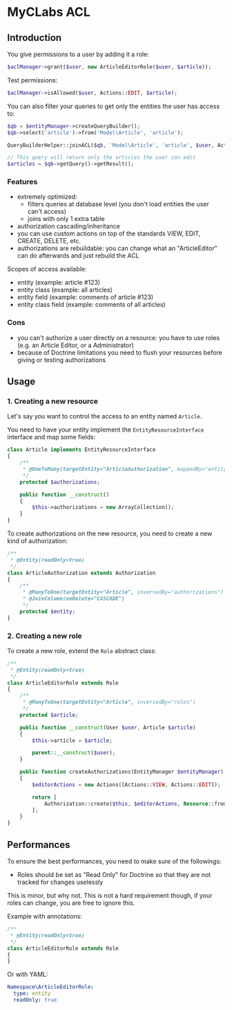 # MyCLabs ACL

## Introduction

You give permissions to a user by adding it a role:

```php
$aclManager->grant($user, new ArticleEditorRole($user, $article));
```

Test permissions:

```php
$aclManager->isAllowed($user, Actions::EDIT, $article);
```

You can also filter your queries to get only the entities the user has access to:

```php
$qb = $entityManager->createQueryBuilder();
$qb->select('article')->from('Model\Article', 'article');

QueryBuilderHelper::joinACL($qb, 'Model\Article', 'article', $user, Actions::EDIT);

// This query will return only the articles the user can edit
$articles = $qb->getQuery()->getResult();
```

### Features

- extremely optimized:
  - filters queries at database level (you don't load entities the user can't access)
  - joins with only 1 extra table
- authorization cascading/inheritance
- you can use custom actions on top of the standards VIEW, EDIT, CREATE, DELETE, etc.
- authorizations are rebuildable: you can change what an "ArticleEditor" can do afterwards and just rebuild the ACL

Scopes of access available:

- entity (example: article #123)
- entity class (example: all articles)
- entity field (example: comments of article #123)
- entity class field (example: comments of all articles)

### Cons

- you can't authorize a user directly on a resource: you have to use roles (e.g. an Article Editor, or a Administrator)
- because of Doctrine limitations you need to flush your resources before giving or testing authorizations

## Usage

### 1. Creating a new resource

Let's say you want to control the access to an entity named `Article`.

You need to have your entity implement the `EntityResourceInterface` interface and map some fields:

```php
class Article implements EntityResourceInterface
{
    /**
     * @OneToMany(targetEntity="ArticleAuthorization", mappedBy="entity", fetch="EXTRA_LAZY")
     */
    protected $authorizations;

    public function __construct()
    {
        $this->authorizations = new ArrayCollection();
    }
}
```

To create authorizations on the new resource, you need to create a new kind of authorization:

```php
/**
 * @Entity(readOnly=true)
 */
class ArticleAuthorization extends Authorization
{
    /**
     * @ManyToOne(targetEntity="Article", inversedBy="authorizations")
     * @JoinColumn(onDelete="CASCADE")
     */
    protected $entity;
}
```


### 2. Creating a new role

To create a new role, extend the `Role` abstract class:

```php
/**
 * @Entity(readOnly=true)
 */
class ArticleEditorRole extends Role
{
    /**
     * @ManyToOne(targetEntity="Article", inversedBy="roles")
     */
    protected $article;

    public function __construct(User $user, Article $article)
    {
        $this->article = $article;

        parent::__construct($user);
    }

    public function createAuthorizations(EntityManager $entityManager)
    {
        $editorActions = new Actions([Actions::VIEW, Actions::EDIT]);

        return [
            Authorization::create($this, $editorActions, Resource::fromEntity($this->article)),
        ];
    }
}
```

## Performances

To ensure the best performances, you need to make sure of the followings:

- Roles should be set as "Read Only" for Doctrine so that they are not tracked for changes uselessly

This is minor, but why not.
This is not a hard requirement though, if your roles can change, you are free to ignore this.

Example with annotations:

```php
/**
 * @Entity(readOnly=true)
 */
class ArticleEditorRole extends Role
{
}
```

Or with YAML:

```yaml
Namespace\ArticleEditorRole:
  type: entity
  readOnly: true
```
